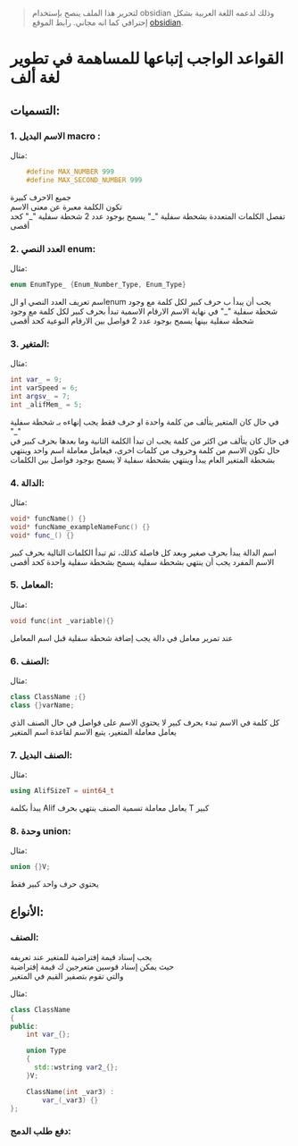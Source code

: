 

> لتحرير هذا الملف ينصح بإستخدام obsidian وذلك لدعمه اللغة العربية بشكل إحترافي كما انه مجاني. رابط الموقع [obsidian](https://obsidian.md/).





# القواعد الواجب إتباعها للمساهمة في تطوير لغة ألف





## التسميات:

### 1. الاسم البديل macro :  

مثال:  
    
``` cpp
    #define MAX_NUMBER 999
    #define MAX_SECOND_NUMBER 999
```

جميع الاحرف كبيرة  
تكون الكلمة معبرة عن معنى الاسم  
تفصل الكلمات المتعددة بشحطة سفلية "\_"
يسمح بوجود عدد 2 شحطة سفلية "\_" كحد أقصى



### 2. العدد النصي enum:

مثال:

``` cpp  
enum EnumType_ {Enum_Number_Type, Enum_Type}
```

اسم تعريف العدد النصي او الenum يجب أن يبدأ ب حرف كبير لكل كلمة مع وجود شحطة سفلية "\_" في نهاية الاسم
الارقام الاسمية تبدأ بحرف كبير لكل كلمة مع وجود شحطة سفلية بينها
يسمح بوجود عدد 2 فواصل بين الارقام النوعية كحد أقصى



### 3. المتغير:  

مثال:

``` cpp  
int var_ = 9;
int varSpeed = 6;
int argsv_ = 7;
int _alifMem_ = 5;
```

في حال كان المتغير يتألف من كلمة واحدة او حرف فقط يجب إنهاءه بـ شحطة سفلية "\_"  
في حال كان يتألف من اكثر من كلمة يجب ان تبدأ الكلمة الثانية وما بعدها بحرف كبير 
في حال تكون الاسم من كلمة وحروف من كلمات اخرى، فيعامل معاملة اسم واحد وينتهي بشحطة
المتغير العام يبدأ وينتهي بشحطة سفلية
لا يسمح بوجود فواصل بين الكلمات



### 4. الدالة:  

مثال: 

``` cpp  
void* funcName() {}
void* funcName_exampleNameFunc() {}
void* func_() {}
```

اسم الدالة يبدأ بحرف صغير وبعد كل فاصلة كذلك، ثم تبدأ الكلمات التالية بحرف كبير 
الاسم المفرد يجب أن ينتهي بشحطة سفلية
يسمح بشحطة سفلية واحدة كحد أقصى



### 5. المعامل:  

مثال:

``` cpp  
void func(int _variable){}
```

عند تمرير معامل في دالة يجب إضافة شحطة سفلية قبل اسم المعامل



### 6. الصنف:  

مثال:  

``` cpp
class ClassName ;{}
class {}varName;
```

كل كلمة في الاسم تبدء بحرف كبير
لا يحتوي الاسم على فواصل
في حال الصنف الذي يعامل معاملة المتغير، يتبع الاسم لقاعدة اسم المتغير



### 7. الصنف البديل:  

مثال:  

``` cpp
using AlifSizeT = uint64_t
```

يبدأ بكلمة Alif
يعامل معاملة تسمية الصنف
ينتهي بحرف T كبير



### 8. وحدة union:  

مثال:  

``` cpp
union {}V;
```

يحتوي حرف واحد كبير فقط



## الأنواع:

### الصنف:

يجب إسناد قيمة إفتراضية للمتغير عند تعريفه  
حيث يمكن إسناد قوسين متعرجين ك قيمة إفتراضية  
والتي تقوم بتصفير القيم في المتغير  

مثال:

``` cpp
class ClassName
{
public:
    int var_{};

    union Type
    {
      std::wstring var2_{};  
    }V;

    ClassName(int _var3) :
        var_(_var3) {}
};

```





### دفع طلب الدمج:

